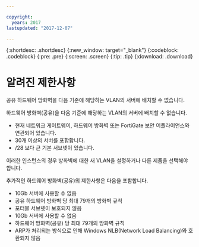 ```yaml
---

copyright:
  years: 2017
lastupdated: "2017-12-07"

---
```


{:shortdesc: .shortdesc}
{:new_window: target="_blank"}
{:codeblock: .codeblock}
{:pre: .pre}
{:screen: .screen}
{:tip: .tip}
{:download: .download}

# 알려진 제한사항

공유 하드웨어 방화벽을 다음 기준에 해당하는 VLAN의 서버에 배치할 수 없습니다. 

하드웨어 방화벽(공유)을 다음 기준에 해당하는 VLAN의 서버에 배치할 수 없습니다. 

* 현재 네트워크 게이트웨이, 하드웨어 방화벽 또는 FortiGate 보안 어플라이언스와 연관되어 있습니다.
* 30개 이상의 서버를 포함합니다.
* /28 보다 큰 기본 서브넷이 있습니다.

이러한 인스턴스의 경우 방화벽에 대한 새 VLAN을 설정하거나 다른 제품을 선택해야 합니다.

추가적인 하드웨어 방화벽(공유)의 제한사항은 다음을 포함합니다. 

* 10Gb 서버에 사용할 수 없음
* 공유 하드웨어 방화벽 당 최대 79개의 방화벽 규칙
* 포터블 서브넷이 보호되지 않음
* 10Gb 서버에 사용할 수 없음
* 하드웨어 방화벽(공유) 당 최대 79개의 방화벽 규칙
* ARP가 처리되는 방식으로 인해 Windows NLB(Network Load Balancing)와 호환되지 않음
